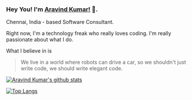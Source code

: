 ### Hey You! I'm [Aravind Kumar!](http://donofden.com) 👋.

<!--
**donofden/donofden** is a ✨ _special_ ✨ repository because its `README.md` (this file) appears on your GitHub profile.

Here are some ideas to get you started:

- 🔭 I’m currently working on ...
- 🌱 I’m currently learning ...
- 👯 I’m looking to collaborate on ...
- 🤔 I’m looking for help with ...
- 💬 Ask me about ...
- 📫 How to reach me: ...
- 😄 Pronouns: ...
- ⚡ Fun fact: ...
-->
Chennai, India - based Software Consultant.

Right now, I'm a technology freak who really loves coding. I'm really passionate about what I do.

What I believe in is
> We live in a world where robots can drive a car, so we shouldn't just write code, we should write elegant code.

[![Aravind Kumar's github stats](https://github-readme-stats.vercel.app/api?username=donofden&count_private=true&show_icons=true&theme=dark&hide_rank=false)](https://github.com/donofden/github-readme-stats) 

[![Top Langs](https://github-readme-stats.vercel.app/api/top-langs/?username=donofden&hide=javascript,html,css&langs_count=8&layout=compact)](https://github.com/donofden/github-readme-stats)

